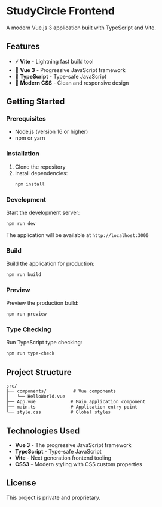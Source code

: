 # StudyCircle Frontend

A modern Vue.js 3 application built with TypeScript and Vite.

## Features

- ⚡️ **Vite** - Lightning fast build tool
- 🎯 **Vue 3** - Progressive JavaScript framework
- 🔷 **TypeScript** - Type-safe JavaScript
- 🎨 **Modern CSS** - Clean and responsive design

## Getting Started

### Prerequisites

- Node.js (version 16 or higher)
- npm or yarn

### Installation

1. Clone the repository
2. Install dependencies:
   ```bash
   npm install
   ```

### Development

Start the development server:

```bash
npm run dev
```

The application will be available at `http://localhost:3000`

### Build

Build the application for production:

```bash
npm run build
```

### Preview

Preview the production build:

```bash
npm run preview
```

### Type Checking

Run TypeScript type checking:

```bash
npm run type-check
```

## Project Structure

```
src/
├── components/          # Vue components
│   └── HelloWorld.vue
├── App.vue             # Main application component
├── main.ts             # Application entry point
└── style.css           # Global styles
```

## Technologies Used

- **Vue 3** - The progressive JavaScript framework
- **TypeScript** - Type-safe JavaScript
- **Vite** - Next generation frontend tooling
- **CSS3** - Modern styling with CSS custom properties

## License

This project is private and proprietary.
